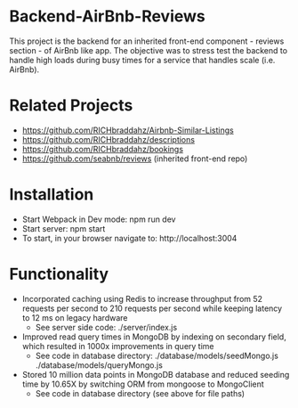 # Backend-AirBnb-Reviews
This project is the backend for an inherited front-end component - reviews section - of AirBnb like app. The objective was to stress test the backend to handle high loads during busy times for a service that handles scale (i.e. AirBnb).

# Related Projects
  - https://github.com/RICHbraddahz/Airbnb-Similar-Listings
  - https://github.com/RICHbraddahz/descriptions
  - https://github.com/RICHbraddahz/bookings
  - https://github.com/seabnb/reviews (inherited front-end repo)

# Installation
- Start Webpack in Dev mode: npm run dev
- Start server: npm start
- To start, in your browser navigate to: http://localhost:3004

# Functionality
- Incorporated caching using Redis to increase throughput from 52 requests per second to 210 requests per second while keeping latency to 12 ms on legacy hardware
  - See server side code: 
    ./server/index.js
- Improved read query times in MongoDB by indexing on secondary field, which resulted in 1000x improvements in query time
  - See code in database directory: 
      ./database/models/seedMongo.js 
      ./database/models/queryMongo.js
- Stored 10 million data points in MongoDB database and reduced seeding time by 10.65X by switching ORM from mongoose to MongoClient
  - See code in database directory (see above for file paths)


